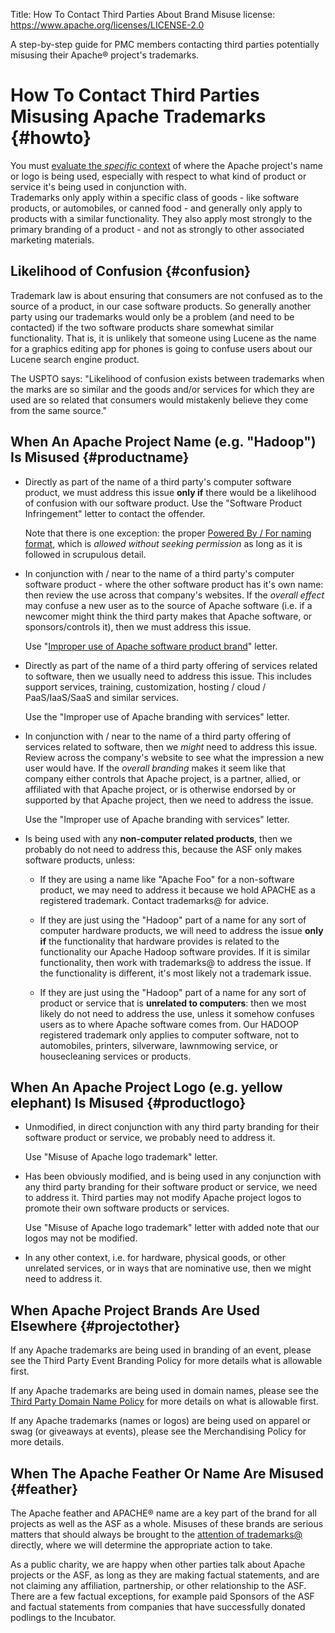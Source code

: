 Title:  How To Contact Third Parties About Brand Misuse
license: https://www.apache.org/licenses/LICENSE-2.0

A step-by-step guide for PMC members contacting third parties potentially misusing their Apache&reg; project's trademarks.

# How To Contact Third Parties Misusing Apache Trademarks  {#howto}

You must [evaluate the *specific* context][1] of where the Apache project's name or logo is being used, 
especially with respect to what kind of product or service it's being used in conjunction with.  
Trademarks only apply within a specific class of goods - like software products, or automobiles, or 
canned food - and generally only apply to products with a similar functionality.  They also apply most 
strongly to the primary branding of a product - and not as strongly to other associated 
marketing materials. 

## Likelihood of Confusion  {#confusion}

Trademark law is about ensuring that consumers are not confused as to the source of a product, 
in our case software products.  So generally another party using our trademarks would only 
be a problem (and need to be contacted) if the two software products share somewhat similar 
functionality.  That is, it is unlikely that someone using Lucene as the name for a graphics 
editing app for phones is going to confuse users about our Lucene search engine product.

The USPTO says: "Likelihood of confusion exists between trademarks when the marks are so similar and the goods and/or services for which they are used are so related that consumers would mistakenly believe they come from the same source."

## When An Apache Project Name (e.g. "Hadoop") Is Misused  {#productname} 

- Directly as part of the name of a third party's computer software product, we must address this issue **only if** there would be a likelihood of confusion with our software product. Use the "Software Product Infringement" letter to contact the offender.

	Note that there is one exception: the proper [Powered By / For naming format][2], which is *allowed without seeking permission* as long as it is followed in scrupulous detail.

- In conjunction with / near to the name of a third party's computer software product - where the other software product has it's own name: then review the use across that company's websites.  If the *overall effect* may confuse a new user as to the source of Apache software (i.e. if a newcomer might think the third party makes that Apache software, or sponsors/controls it), then we must address this issue.

	Use "[Improper use of Apache software product brand][3]" letter.

- Directly as part of the name of a third party offering of services related to software, then we usually need to address this issue. This includes support services, training, customization, hosting / cloud / PaaS/IaaS/SaaS and similar services.

	Use the "Improper use of Apache branding with services" letter.

- In conjunction with / near to the name of a third party offering of services related to software, then we *might* need to address this issue. Review across the company's website to see what the impression a new user would have. If the *overall branding* makes it seem like that company either controls that Apache project, is a partner, allied, or affiliated with that Apache project, or is otherwise endorsed by or supported by that Apache project, then we need to address the issue.

	Use the "Improper use of Apache branding with services" letter.

- Is being used with any **non-computer related products**, then we probably do not need to address this, because 
  the ASF only makes software products, unless:

  - If they are using a name like "Apache Foo" for a non-software product, we may need to address it because we hold APACHE as a registered trademark. Contact trademarks@ for advice.


  - If they are just using the "Hadoop" part of a name for any sort of computer hardware products, we will need to address the issue **only if** the functionality that hardware provides is related to the functionality our Apache Hadoop software provides. If it is similar functionality, then work with trademarks@ to address the issue. If the functionality is different, it's most likely not a trademark issue.


  - If they are just using the "Hadoop" part of a name for any sort of product or service that is **unrelated to computers**: then we most likely do not need to address the use, unless it somehow confuses users as to where Apache software comes from. Our HADOOP registered trademark only applies to computer software, not to automobiles, printers, silverware, lawnmowing service, or housecleaning services or products.

## When An Apache Project Logo (e.g. yellow elephant) Is Misused  {#productlogo} 

- Unmodified, in direct conjunction with any third party branding for their software product or service, we probably need to address it. 

	Use "Misuse of Apache logo trademark" letter.

- Has been obviously modified, and is being used in any conjunction with any third party branding for their software product or service, we need to address it. Third parties may not modify Apache project logos to promote their own software products or services.

	Use "Misuse of Apache logo trademark" letter with added note that our logos may not be modified.


- In any other context, i.e. for hardware, physical goods, or other unrelated services, or 
  in ways that are nominative use, then we might need to address it. 

## When Apache Project Brands Are Used Elsewhere  {#projectother}

If any Apache trademarks are being used in branding of an event, please see the Third Party Event Branding Policy for more details what is allowable first.

If any Apache trademarks are being used in domain names, please see the [Third Party Domain Name Policy][4] for more details on what is allowable first.

If any Apache trademarks (names or logos) are being used on apparel or swag (or giveaways at events), please see the Merchandising Policy for more details.

## When The Apache Feather Or Name Are Misused  {#feather}

The Apache feather and APACHE&reg; name are a key part of the brand for all projects as well as the 
ASF as a whole.  Misuses of these brands are serious matters that should always be brought to the 
[attention of trademarks@][5] directly, where we will determine the appropriate action to take.

As a public charity, we are happy when other parties talk about Apache projects or the ASF, as long 
as they are making factual statements, and are not claiming any affiliation, partnership, or other 
relationship to the ASF.  There are a few factual exceptions, for example paid Sponsors of the 
ASF and factual statements from companies that have successfully donated podlings to the Incubator.


  [1]: https://www.apache.org/foundation/marks/reporting
  [2]: https://www.apache.org/foundation/marks/faq/#poweredby
  [3]: https://www.apache.org/foundation/marks/templates/product-misuse
  [4]: https://www.apache.org/foundation/marks/domains
  [5]: https://www.apache.org/foundation/marks/contact
